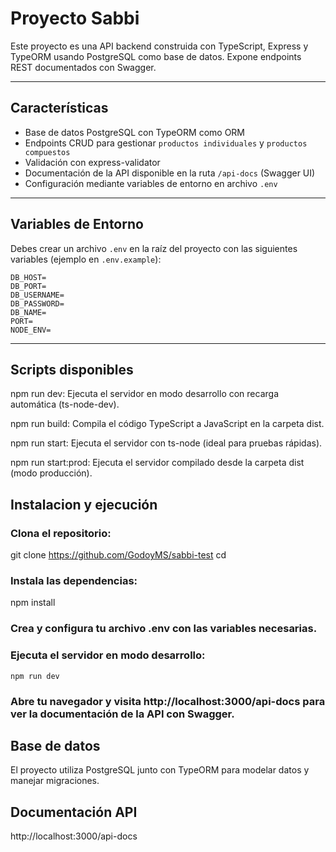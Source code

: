 # Proyecto Sabbi

Este proyecto es una API backend construida con TypeScript, Express y TypeORM usando PostgreSQL como base de datos. Expone endpoints REST documentados con Swagger.

---

## Características

- Base de datos PostgreSQL con TypeORM como ORM
- Endpoints CRUD para gestionar `productos individuales` y `productos compuestos`
- Validación con express-validator
- Documentación de la API disponible en la ruta `/api-docs` (Swagger UI)
- Configuración mediante variables de entorno en archivo `.env`

---

## Variables de Entorno

Debes crear un archivo `.env` en la raíz del proyecto con las siguientes variables (ejemplo en `.env.example`):

```env
DB_HOST=
DB_PORT=
DB_USERNAME=
DB_PASSWORD=
DB_NAME=
PORT=
NODE_ENV= 

```

---
## Scripts disponibles

npm run dev: Ejecuta el servidor en modo desarrollo con recarga automática (ts-node-dev).

npm run build: Compila el código TypeScript a JavaScript en la carpeta dist.

npm run start: Ejecuta el servidor con ts-node (ideal para pruebas rápidas).

npm run start:prod: Ejecuta el servidor compilado desde la carpeta dist (modo producción).


## Instalacion y ejecución

### Clona el repositorio:

git clone <https://github.com/GodoyMS/sabbi-test>
cd <sabbi-test>

### Instala las dependencias:
npm install

### Crea y configura tu archivo .env con las variables necesarias.

### Ejecuta el servidor en modo desarrollo:
```
npm run dev

```

### Abre tu navegador y visita http://localhost:3000/api-docs para ver la documentación de la API con Swagger.


## Base de datos
El proyecto utiliza PostgreSQL junto con TypeORM para modelar datos y manejar migraciones.

## Documentación API
http://localhost:3000/api-docs
